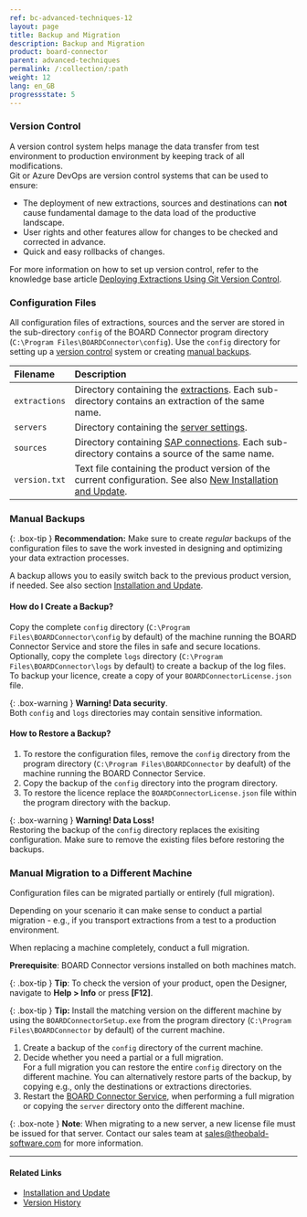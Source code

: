 ```yaml
---
ref: bc-advanced-techniques-12
layout: page
title: Backup and Migration
description: Backup and Migration
product: board-connector
parent: advanced-techniques
permalink: /:collection/:path
weight: 12
lang: en_GB
progressstate: 5
---
```


<!-- TOOD Better structure needed for explaining versions, backward compatiblity, etc. -->


### Version Control

A version control system helps manage the data transfer from test environment to production environment by keeping track of all modifications. <br>
Git or Azure DevOps are version control systems that can be used to ensure:
- The deployment of new extractions, sources and destinations can **not** cause fundamental damage to the data load of the productive landscape.
- User rights and other features allow for changes to be checked and corrected in advance.
- Quick and easy rollbacks of changes.

For more information on how to set up version control, refer to the knowledge base article [Deploying Extractions Using Git Version Control](https://kb.theobald-software.com/xtract-universal/deploying-extractions-using-Git-version-control).

### Configuration Files
All configuration files of extractions, sources and the server are stored in the sub-directory `config` of the BOARD Connector program directory (`C:\Program Files\BOARDConnector\config`).
Use the `config` directory for setting up a [version control](#version-control) system or creating [manual backups](#manual-backups).


|Filename      | Description                                                                                                                                                  |
|:-------------|:-------------------------------------------------------------------------------------------------------------------------------------------------------------|
|`extractions` |Directory containing the [extractions](../getting-started/define-a-table-extraction). Each sub-directory contains an extraction of the same name.          |
|`servers`      |Directory containing the [server settings](../server/server-settings).                                                                                        |
|`sources`     |Directory containing [SAP connections](../introduction/sap-connection). Each sub-directory contains a source of the same name.                                              |
|`version.txt` |Text file containing the product version of the current configuration. See also [New Installation and Update](../introduction/installation-and-update#new-installation-and-update).|


### Manual Backups

{: .box-tip }
**Recommendation:** Make sure to create *regular* backups of the configuration files to save the work invested in designing and optimizing your data extraction processes.

A backup allows you to easily switch back to the previous product version, if needed. See also section [Installation and Update](../introduction/installation-and-update).


#### How do I Create a Backup?
Copy the complete `config` directory (`C:\Program Files\BOARDConnector\config` by default) of the machine running the BOARD Connector Service and store the files in safe and secure locations.
Optionally, copy the complete `logs` directory (`C:\Program Files\BOARDConnector\logs` by default) to create a backup of the log files. 
To backup your licence, create a copy of your `BOARDConnectorLicense.json` file.

{: .box-warning }
**Warning! Data security**. <br>
Both `config` and `logs` directories may contain sensitive information.

#### How to Restore a Backup?

1. To restore the configuration files, remove the `config` directory from the program directory (`C:\Program Files\BOARDConnector` by deafult) of the machine running the BOARD Connector Service.
2. Copy the backup of the `config` directory into the program directory.
3. To restore the licence replace the `BOARDConnectorLicense.json` file within the program directory with the backup.

{: .box-warning }
**Warning! Data Loss!** <br>
Restoring the backup of the `config` directory replaces the exisiting configuration. Make sure to remove the existing files before restoring the backups.

### Manual Migration to a Different Machine
Configuration files can be migrated partially or entirely (full migration).

Depending on your scenario it can make sense to conduct a partial migration - e.g., if you transport extractions from a test to a production environment.

When replacing a machine completely, conduct a full migration.

**Prerequisite**: BOARD Connector versions installed on both machines match.

{: .box-tip }
**Tip**: To check the version of your product, open the Designer, navigate to **Help > Info** or press **[F12]**.

{: .box-tip }
**Tip:** Install the matching version on the different machine by using the `BOARDConnectorSetup.exe` from the program directory (`C:\Program Files\BOARDConnector` by default) of the current machine.

1. Create a backup of the `config` directory of the current machine.
2. Decide whether you need a partial or a full migration. <br> 
For a full migration you can restore the entire `config` directory on the different machine.
You can alternatively restore parts of the backup, by copying e.g., only the destinations or extractions directories.
3. Restart the [BOARD Connector Service](../server/start-server), when performing a full migration or copying the `server` directory onto the different machine.

{: .box-note }
**Note**: When migrating to a new server, a new license file must be issued for that server.
Contact our sales team at [sales@theobald-software.com](mailto:sales@theobald-software.com) for more information.

****
#### Related Links
- [Installation and Update](../introduction/installation-and-update)
- [Version History](https://kb.theobald-software.com/version-history/xtract-universal-version-history)
